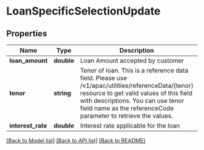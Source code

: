# LoanSpecificSelectionUpdate

## Properties
Name | Type | Description | Notes
------------ | ------------- | ------------- | -------------
**loan_amount** | **double** | Loan Amount accepted by customer | [optional] 
**tenor** | **string** | Tenor of loan. This is a reference data field. Please use /v1/apac/utilities/referenceData/{tenor} resource to get valid values of this field with descriptions. You can use tenor field name as the referenceCode parameter to retrieve the values. | [optional] 
**interest_rate** | **double** | Interest rate applicable for the loan | [optional] 

[[Back to Model list]](../../README.md#documentation-for-models) [[Back to API list]](../../README.md#documentation-for-api-endpoints) [[Back to README]](../../README.md)

